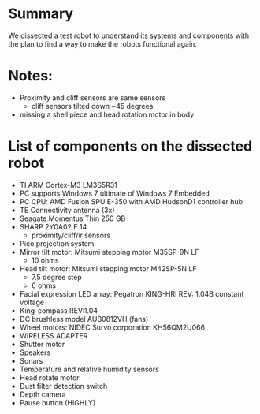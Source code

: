 # Summary
We dissected a test robot to understand its systems and components with the plan to find a way to make the robots functional again.

# Notes:
- Proximity and cliff sensors are same sensors
  - cliff sensors tilted down ~45 degrees
- missing a shell piece and head rotation motor in body

# List of components on the dissected robot
- TI ARM Cortex-M3 LM3S5R31
- PC supports Windows 7 ultimate of Windows 7 Embedded
- PC CPU: AMD Fusion SPU E-350 with AMD HudsonD1 controller hub
- TE Connectivity antenna (3x)
- Seagate Momentus Thin 250 GB
- SHARP 2Y0A02 F 14
  - proximity/cliff/ir sensors
- Pico projection system
- Mirror tilt motor: Mitsumi stepping motor M35SP-9N LF
  - 10 ohms
- Head tilt motor: Mitsumi stepping motor M42SP-5N LF
  - 7.5 degree step
  - 6 ohms
- Facial expression LED array: Pegatron KING-HRI REV: 1.04B constant voltage
- King-compass REV:1.04
- DC brushless model AUB0812VH (fans)
- Wheel motors: NIDEC Survo corporation KH56QM2U066
- WIRELESS ADAPTER
- Shutter motor
- Speakers
- Sonars
- Temperature and relative humidity sensors
- Head rotate motor
- Dust filter detection switch
- Depth camera
- Pause button (HIGHLY)
